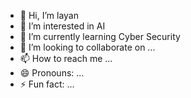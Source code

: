 - 👋 Hi, I’m layan
- 👀 I’m interested in AI 
- 🌱 I’m currently learning Cyber Security 
- 💞️ I’m looking to collaborate on ...
- 📫 How to reach me ...
- 😄 Pronouns: ...
- ⚡ Fun fact: ...

<!---
llayann/llayann is a ✨ special ✨ repository because its `README.md` (this file) appears on your GitHub profile.
You can click the Preview link to take a look at your changes.
--->
